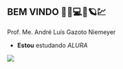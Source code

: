 ## **BEM VINDO** 👋🤔💻🙀🪐💹

Prof. Me. André Luís Gazoto Niemeyer

- **Estou** estudando _ALURA_

![](https://media1.tenor.com/m/-PjVbBMz754AAAAd/goku-ssj3.gif)

![]()


